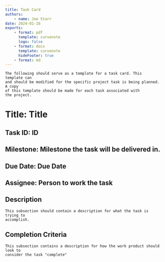 ```yaml
---
title: Task Card
authors:
    - name: Joe Starr
date: 2024-01-16
exports:
    - format: pdf
      template: curvenote
      logo: false
    - format: docx
      template: curvenote
      hideFooter: true
    - format: md
---
```


```{note}
The following should serve as a template for a task card. This template can
and should be modified for the specific project task is being planned. A copy
of this template should be made for each task associated with
the project.
```

# Title: **Title**

## Task ID: **ID**

## Milestone: **Milestone the task will be delivered in.**

## Due Date: **Due Date**

## Assignee: **Person to work the task**

## Description

```{note}
This subsection should contain a description for what the task is trying to
accomplish.
```

## Completion Criteria

```{note}
This subsection contains a description for how the work product should look to
consider the task "complete"
```


